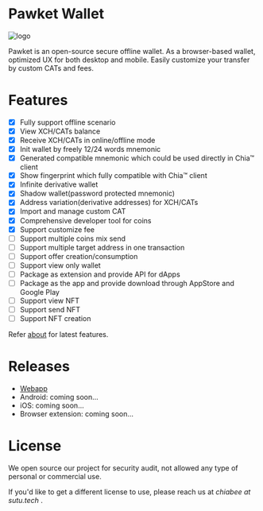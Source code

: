 # Pawket Wallet

![logo](https://pawket.app/img/icons/apple-touch-icon.png)

Pawket is an open-source secure offline wallet. As a browser-based wallet, optimized UX for both desktop and mobile. Easily customize your transfer by custom CATs and fees.

# Features

- [X] Fully support offline scenario
- [X] View XCH/CATs balance
- [X] Receive XCH/CATs in online/offline mode
- [X] Init wallet by freely 12/24 words mnemonic
- [X] Generated compatible mnemonic which could be used directly in Chia™ client
- [X] Show fingerprint which fully compatible with Chia™ client
- [X] Infinite derivative wallet
- [X] Shadow wallet(password protected mnemonic)
- [X] Address variation(derivative addresses) for XCH/CATs
- [X] Import and manage custom CAT
- [X] Comprehensive developer tool for coins
- [X] Support customize fee
- [ ] Support multiple coins mix send
- [ ] Support multiple target address in one transaction
- [ ] Support offer creation/consumption
- [ ] Support view only wallet
- [ ] Package as extension and provide API for dApps
- [ ] Package as the app and provide download through AppStore and Google Play
- [ ] Support view NFT
- [ ] Support send NFT
- [ ] Support NFT creation

Refer [about](https://pawket.app/#/about) for latest features.

# Releases

- [Webapp](https://pawket.app/)
- Android: coming soon...
- iOS: coming soon...
- Browser extension: coming soon...

# License 

We open source our project for security audit, not allowed any type of personal or commercial use.

If you'd like to get a different license to use, please reach us at _chiabee at sutu.tech_ .
